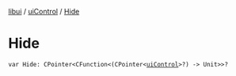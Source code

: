 [libui](../README.md) / [uiControl](README.md) / [Hide](-hide.md)

# Hide

`var Hide: CPointer<CFunction<(CPointer<`[`uiControl`](README.md)`>?) -> Unit>>?`